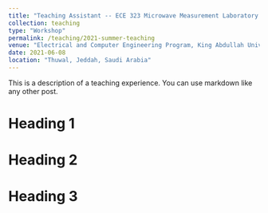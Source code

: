 ```yaml
---
title: "Teaching Assistant -- ECE 323 Microwave Measurement Laboratory "
collection: teaching
type: "Workshop"
permalink: /teaching/2021-summer-teaching
venue: "Electrical and Computer Engineering Program, King Abdullah University of Science and Technology"
date: 2021-06-08
location: "Thuwal, Jeddah, Saudi Arabia"
---
```


This is a description of a teaching experience. You can use markdown like any other post.

Heading 1
======

Heading 2
======

Heading 3
======
